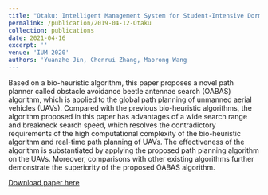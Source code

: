 ```yaml
---
title: "Otaku: Intelligent Management System for Student-Intensive Dormitory"
permalink: /publication/2019-04-12-Otaku
collection: publications
date: 2021-04-16
excerpt: ''
venue: 'IUM 2020'
authors: 'Yuanzhe Jin, Chenrui Zhang, Maorong Wang
---
```

Based on a bio-heuristic algorithm, this paper proposes a novel path planner called obstacle avoidance beetle antennae search (OABAS) algorithm, which is applied to the global path planning of unmanned aerial vehicles (UAVs). Compared with the previous bio-heuristic algorithms, the algorithm proposed in this paper has advantages of a wide search range and breakneck search speed, which resolves the contradictory requirements of the high computational complexity of the bio-heuristic algorithm and real-time path planning of UAVs. The effectiveness of the algorithm is substantiated by applying the proposed path planning algorithm on the UAVs. Moreover, comparisons with other existing algorithms further demonstrate the superiority of the proposed OABAS algorithm.

[Download paper here]()
